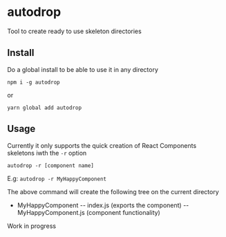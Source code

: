 # autodrop

Tool to create ready to use skeleton directories

## Install

Do a global install to be able to use it in any directory

```
npm i -g autodrop
```

or 

```
yarn global add autodrop
```

## Usage

Currently it only supports the quick creation of React Components skeletons iwth the `-r` option

```
autodrop -r [component name]
```

E.g: `autodrop -r MyHappyComponent`

The above command will create the following tree on the current directory
- MyHappyComponent
-- index.js (exports the component)
-- MyHappyComponent.js (component functionality)

Work in progress
